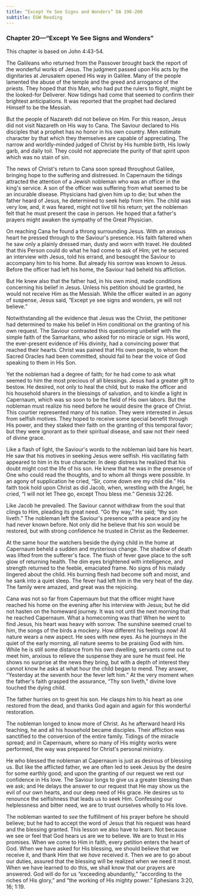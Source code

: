 ```yaml
---
title: “Except Ye See Signs and Wonders” DA 196-200
subtitle: EGW Reading
---
```


### Chapter 20—“Except Ye See Signs and Wonders”

This chapter is based on John 4:43-54.

The Galileans who returned from the Passover brought back the report of the wonderful works of Jesus. The judgment passed upon His acts by the dignitaries at Jerusalem opened His way in Galilee. Many of the people lamented the abuse of the temple and the greed and arrogance of the priests. They hoped that this Man, who had put the rulers to flight, might be the looked-for Deliverer. Now tidings had come that seemed to confirm their brightest anticipations. It was reported that the prophet had declared Himself to be the Messiah.

But the people of Nazareth did not believe on Him. For this reason, Jesus did not visit Nazareth on His way to Cana. The Saviour declared to His disciples that a prophet has no honor in his own country. Men estimate character by that which they themselves are capable of appreciating. The narrow and worldly-minded judged of Christ by His humble birth, His lowly garb, and daily toil. They could not appreciate the purity of that spirit upon which was no stain of sin.

The news of Christ's return to Cana soon spread throughout Galilee, bringing hope to the suffering and distressed. In Capernaum the tidings attracted the attention of a Jewish nobleman who was an officer in the king's service. A son of the officer was suffering from what seemed to be an incurable disease. Physicians had given him up to die; but when the father heard of Jesus, he determined to seek help from Him. The child was very low, and, it was feared, might not live till his return; yet the nobleman felt that he must present the case in person. He hoped that a father's prayers might awaken the sympathy of the Great Physician.

On reaching Cana he found a throng surrounding Jesus. With an anxious heart he pressed through to the Saviour's presence. His faith faltered when he saw only a plainly dressed man, dusty and worn with travel. He doubted that this Person could do what he had come to ask of Him; yet he secured an interview with Jesus, told his errand, and besought the Saviour to accompany him to his home. But already his sorrow was known to Jesus. Before the officer had left his home, the Saviour had beheld his affliction.

But He knew also that the father had, in his own mind, made conditions concerning his belief in Jesus. Unless his petition should be granted, he would not receive Him as the Messiah. While the officer waited in an agony of suspense, Jesus said, “Except ye see signs and wonders, ye will not believe.”

Notwithstanding all the evidence that Jesus was the Christ, the petitioner had determined to make his belief in Him conditional on the granting of his own request. The Saviour contrasted this questioning unbelief with the simple faith of the Samaritans, who asked for no miracle or sign. His word, the ever-present evidence of His divinity, had a convincing power that reached their hearts. Christ was pained that His own people, to whom the Sacred Oracles had been committed, should fail to hear the voice of God speaking to them in His Son.

Yet the nobleman had a degree of faith; for he had come to ask what seemed to him the most precious of all blessings. Jesus had a greater gift to bestow. He desired, not only to heal the child, but to make the officer and his household sharers in the blessings of salvation, and to kindle a light in Capernaum, which was so soon to be the field of His own labors. But the nobleman must realize his need before he would desire the grace of Christ. This courtier represented many of his nation. They were interested in Jesus from selfish motives. They hoped to receive some special benefit through His power, and they staked their faith on the granting of this temporal favor; but they were ignorant as to their spiritual disease, and saw not their need of divine grace.

Like a flash of light, the Saviour's words to the nobleman laid bare his heart. He saw that his motives in seeking Jesus were selfish. His vacillating faith appeared to him in its true character. In deep distress he realized that his doubt might cost the life of his son. He knew that he was in the presence of One who could read the thoughts, and to whom all things were possible. In an agony of supplication he cried, “Sir, come down ere my child die.” His faith took hold upon Christ as did Jacob, when, wrestling with the Angel, he cried, “I will not let Thee go, except Thou bless me.” Genesis 32:26.

Like Jacob he prevailed. The Saviour cannot withdraw from the soul that clings to Him, pleading its great need. “Go thy way,” He said; “thy son liveth.” The nobleman left the Saviour's presence with a peace and joy he had never known before. Not only did he believe that his son would be restored, but with strong confidence he trusted in Christ as the Redeemer.

At the same hour the watchers beside the dying child in the home at Capernaum beheld a sudden and mysterious change. The shadow of death was lifted from the sufferer's face. The flush of fever gave place to the soft glow of returning health. The dim eyes brightened with intelligence, and strength returned to the feeble, emaciated frame. No signs of his malady lingered about the child. His burning flesh had become soft and moist, and he sank into a quiet sleep. The fever had left him in the very heat of the day. The family were amazed, and great was the rejoicing.

Cana was not so far from Capernaum but that the officer might have reached his home on the evening after his interview with Jesus; but he did not hasten on the homeward journey. It was not until the next morning that he reached Capernaum. What a homecoming was that! When he went to find Jesus, his heart was heavy with sorrow. The sunshine seemed cruel to him, the songs of the birds a mockery. How different his feelings now! All nature wears a new aspect. He sees with new eyes. As he journeys in the quiet of the early morning, all nature seems to be praising God with him. While he is still some distance from his own dwelling, servants come out to meet him, anxious to relieve the suspense they are sure he must feel. He shows no surprise at the news they bring, but with a depth of interest they cannot know he asks at what hour the child began to mend. They answer, “Yesterday at the seventh hour the fever left him.” At the very moment when the father's faith grasped the assurance, “Thy son liveth,” divine love touched the dying child.

The father hurries on to greet his son. He clasps him to his heart as one restored from the dead, and thanks God again and again for this wonderful restoration.

The nobleman longed to know more of Christ. As he afterward heard His teaching, he and all his household became disciples. Their affliction was sanctified to the conversion of the entire family. Tidings of the miracle spread; and in Capernaum, where so many of His mighty works were performed, the way was prepared for Christ's personal ministry.

He who blessed the nobleman at Capernaum is just as desirous of blessing us. But like the afflicted father, we are often led to seek Jesus by the desire for some earthly good; and upon the granting of our request we rest our confidence in His love. The Saviour longs to give us a greater blessing than we ask; and He delays the answer to our request that He may show us the evil of our own hearts, and our deep need of His grace. He desires us to renounce the selfishness that leads us to seek Him. Confessing our helplessness and bitter need, we are to trust ourselves wholly to His love.

The nobleman wanted to _see_ the fulfillment of his prayer before he should believe; but he had to accept the word of Jesus that his request was heard and the blessing granted. This lesson we also have to learn. Not because we see or feel that God hears us are we to believe. We are to trust in His promises. When we come to Him in faith, every petition enters the heart of God. When we have asked for His blessing, we should believe that we receive it, and thank Him that we _have_ received it. Then we are to go about our duties, assured that the blessing will be realized when we need it most. When we have learned to do this, we shall know that our prayers are answered. God will do for us “exceeding abundantly,” “according to the riches of His glory,” and “the working of His mighty power.” Ephesians 3:20, 16; 1:19.